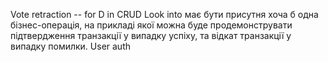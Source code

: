 Vote retraction -- for D in CRUD
Look into має бути присутня хоча б одна бізнес-операція, на прикладі якої можна буде продемонструвати підтвердження транзакції у випадку успіху, та відкат транзакції у випадку помилки.
User auth